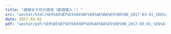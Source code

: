 ```yaml
---
title: "棱镜关于月光男孩（剧透慎入！）"
src: "wechat/html/%E9%85%B7%E5%84%BF%E8%AE%BA%E5%9D%9B_2017-03-01_%E6%A3%B1%E9%95%9C%E5%85%B3%E4%BA%8E%E6%9C%88%E5%85%89%E7%94%B7%E5%AD%A9%EF%BC%88%E5%89%A7%E9%80%8F%E6%85%8E%E5%85%A5%EF%BC%81%EF%BC%89.html"
date: 2017-03-01
pdf: "wechat/pdf/%E9%85%B7%E5%84%BF%E8%AE%BA%E5%9D%9B_2017-03-01_%E6%A3%B1%E9%95%9C%E5%85%B3%E4%BA%8E%E6%9C%88%E5%85%89%E7%94%B7%E5%AD%A9%EF%BC%88%E5%89%A7%E9%80%8F%E6%85%8E%E5%85%A5%EF%BC%81%EF%BC%89.pdf"
---
```

